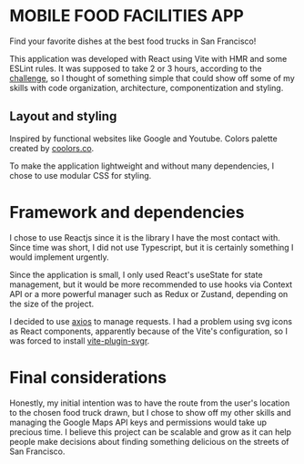 # MOBILE FOOD FACILITIES APP

Find your favorite dishes at the best food trucks in San Francisco!

This application was developed with React using Vite with HMR and some ESLint rules.
It was supposed to take 2 or 3 hours, according to the <a href="https://github.com/peck/engineering-assessment/blob/main/README.md">challenge</a>, so I thought of something simple that could show off some of my skills with code organization, architecture, componentization and styling.

## Layout and styling

Inspired by functional websites like Google and Youtube.
Colors palette created by <a href="https://coolors.co/cfdbd5-e8eddf-f5cb5c-242423-333533">coolors.co</a>.

To make the application lightweight and without many dependencies, I chose to use modular CSS for styling.

# Framework and dependencies

I chose to use Reactjs since it is the library I have the most contact with. Since time was short, I did not use Typescript, but it is certainly something I would implement urgently.

Since the application is small, I only used React's useState for state management, but it would be more recommended to use hooks via Context API or a more powerful manager such as Redux or Zustand, depending on the size of the project.

I decided to use <a href="https://www.npmjs.com/package/axios">axios</a> to manage requests. I had a problem using svg icons as React components, apparently because of the Vite's configuration, so I was forced to install <a href="https://www.npmjs.com/package/vite-plugin-svgr">vite-plugin-svgr</a>.

# Final considerations

Honestly, my initial intention was to have the route from the user's location to the chosen food truck drawn, but I chose to show off my other skills and managing the Google Maps API keys and permissions would take up precious time. I believe this project can be scalable and grow as it can help people make decisions about finding something delicious on the streets of San Francisco.
